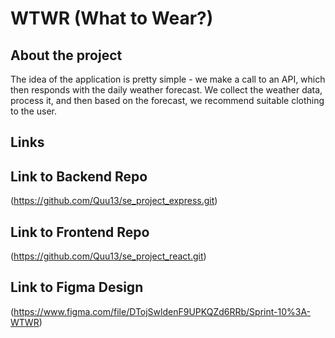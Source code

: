 # WTWR (What to Wear?)

## About the project

The idea of the application is pretty simple - we make a call to an API, which then responds with the daily weather forecast. We collect the weather data, process it, and then based on the forecast, we recommend suitable clothing to the user.

## Links

## Link to Backend Repo
(https://github.com/Quu13/se_project_express.git)

## Link to Frontend Repo 
(https://github.com/Quu13/se_project_react.git)

## Link to Figma Design
(https://www.figma.com/file/DTojSwldenF9UPKQZd6RRb/Sprint-10%3A-WTWR)
